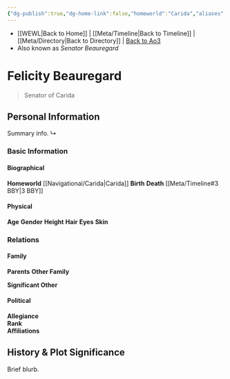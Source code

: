 ```yaml
---
{"dg-publish":true,"dg-home-link":false,"homeworld":"Carida","aliases":["Felicity","Senator Beauregard"],"tags":["senator","character","unfinished"],"permalink":"/characters/fecility-beauregard/","dgHomeLink":false,"dgPassFrontmatter":true}
---
```


- [[WEWL\|Back to Home]] | [[Meta/Timeline\|Back to Timeline]] | [[Meta/Directory\|Back to Directory]] | [Back to Ao3](https://archiveofourown.org/works/19334440/chapters/45992584)
- Also known as *Senator Beauregard*

# Felicity Beauregard
>Senator of Carida

## Personal Information
Summary info.
↳ 

### Basic Information

#### Biographical
**Homeworld** [[Navigational/Carida\|Carida]]
**Birth** 
**Death** [[Meta/Timeline#3 BBY\|3 BBY]]

#### Physical
**Age** 
**Gender** 
**Height** 
**Hair** 
**Eyes** 
**Skin** 

### Relations

#### Family
**Parents** 
**Other Family**

**Significant Other** 

#### Political
**Allegiance**  
**Rank**  
**Affiliations**  

## History & Plot Significance
Brief blurb.